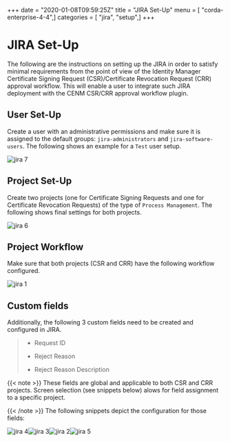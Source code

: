 +++
date = "2020-01-08T09:59:25Z"
title = "JIRA Set-Up"
menu = [ "corda-enterprise-4-4",]
categories = [ "jira", "setup",]
+++


# JIRA Set-Up

The following are the instructions on setting up the JIRA in order to satisfy minimal requirements from the point of view
            of the Identity Manager Certificate Signing Request (CSR)/Certificate Revocation Request (CRR) approval workflow. This will enable
            a user to integrate such JIRA deployment with the CENM CSR/CRR approval workflow plugin.


## User Set-Up

Create a user with an administrative permissions and make sure it is assigned to the default groups:
                `jira-administrators` and `jira-software-users`. The following shows an example for a `Test` user setup.

![jira 7](cenm/../resources/jira-7.png "jira 7")
## Project Set-Up

Create two projects (one for Certificate Signing Requests and one for Certificate Revocation Requests) of the type of
                `Process Management`. The following shows final settings for both projects.

![jira 6](cenm/../resources/jira-6.png "jira 6")
## Project Workflow

Make sure that both projects (CSR and CRR) have the following workflow configured.

![jira 1](cenm/../resources/jira-1.png "jira 1")
## Custom fields

Additionally, the following 3 custom fields need to be created and configured in JIRA.

> 
> 
> * Request ID
> 
> 
> * Reject Reason
> 
> 
> * Reject Reason Description
> 
> 

{{< note >}}
These fields are global and applicable to both CSR and CRR projects. Screen selection (see snippets below) alows
                    for field assignment to a specific project.

{{< /note >}}
The following snippets depict the configuration for those fields:

![jira 4](cenm/../resources/jira-4.png "jira 4")![jira 3](cenm/../resources/jira-3.png "jira 3")![jira 2](cenm/../resources/jira-2.png "jira 2")![jira 5](cenm/../resources/jira-5.png "jira 5")
